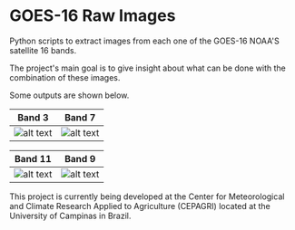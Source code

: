 # GOES-16 Raw Images
Python scripts to extract images from each one of the GOES-16 NOAA'S satellite 16 bands.

The project's main goal is to give insight about what can be done with the combination of these images.

Some outputs are shown below.

 Band 3             |   Band 7
:-------------------------:|:-------------------------:
![alt text](https://github.com/wesleysatelis/GOES-16/blob/master/Output/Band03/S10635335_201808191615.png)  |  ![alt text](https://github.com/wesleysatelis/GOES-16/blob/master/Output/Band07/S10635339_201808181215.png)

 Band 11             |   Band 9
:-------------------------:|:-------------------------:
![alt text](https://github.com/wesleysatelis/GOES-16/blob/master/Output/Band09/S10635341_201808241245.png)  |  ![alt text](https://github.com/wesleysatelis/GOES-16/blob/master/Output/Band11/S10635344_201808242330.png)

This project is currently being developed at the Center for Meteorological and Climate Research Applied to Agriculture (CEPAGRI) located at the University of Campinas in Brazil.
